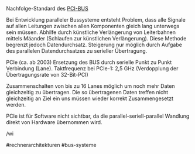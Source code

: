Nachfolge-Standard des [PCI-BUS](PCI-BUS.md)

Bei Entwicklung paralleler Bussysteme entsteht Problem, dass alle Signale auf allen Leitungen zwischen allen Komponenten gleich lang unterwegs sein müssen. Abhilfe durch künstliche Verlängerung von Leiterbahnen mittels Mäander (Schlaufen zur künstlichen Verlängerung).
Diese Methode begrenzt jedoch Datendurchsatz. Steigerung nur möglich durch Aufgabe des parallelen Datendurchsatzes zu serieller Übertragung.

PCIe (ca. ab 2003) Ersetzung des BUS durch serielle Punkt zu Punkt Verbindung (Lane).
Taktfrequenz bei PCIe-1: 2,5 GHz (Verdopplung der Übertragungsrate von 32-Bit-PCI)

Zusammenschalten von bis zu 16 Lanes möglich um noch mehr Daten gleichzeitig zu übertragen. Die so übertragenen Daten treffen nicht gleichzeitig an Ziel ein uns müssen wieder korrekt Zusammengesetzt werden.

PCIe ist für Software nicht sichtbar, da die parallel-seriell-parallel Wandlung direkt von Hardware übernommen wird.

/wi

\#rechnerarchitekturen #bus-systeme 
